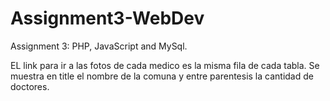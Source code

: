 # Assignment3-WebDev
Assignment 3: PHP, JavaScript and MySql. 

EL link para ir a las fotos de cada medico es la misma fila de cada tabla. Se muestra en title el nombre de la comuna y entre parentesis la cantidad de doctores. 
